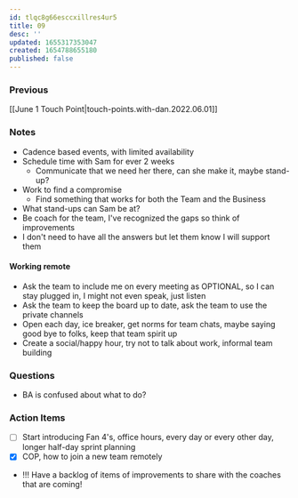 ```yaml
---
id: tlqc8g66esccxillres4ur5
title: 09
desc: ''
updated: 1655317353047
created: 1654788655180
published: false
---
```


### Previous

[[June 1 Touch Point|touch-points.with-dan.2022.06.01]]

### Notes

- Cadence based events, with limited availability
- Schedule time with Sam for ever 2 weeks
  - Communicate that we need her there, can she make it, maybe stand-up?
- Work to find a compromise
  - Find something that works for both the Team and the Business
- What stand-ups can Sam be at?
- Be coach for the team, I've recognized the gaps so think of improvements
- I don't need to have all the answers but let them know I will support them

#### Working remote

- Ask the team to include me on every meeting as OPTIONAL, so I can stay plugged in, I might not even speak, just listen
- Ask the team to keep the board up to date, ask the team to use the private channels
- Open each day, ice breaker, get norms for team chats, maybe saying good bye to folks, keep that team spirit up
- Create a social/happy hour, try not to talk about work, informal team building

### Questions

- BA is confused about what to do? 

### Action Items

- [ ] Start introducing Fan 4's, office hours, every day or every other day, longer half-day sprint planning
- [x] COP, how to join a new team remotely
- !!! Have a backlog of items of improvements to share with the coaches that are coming!